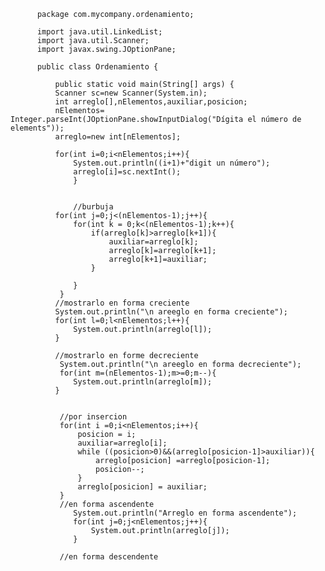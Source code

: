           package com.mycompany.ordenamiento;
          
          import java.util.LinkedList;
          import java.util.Scanner;
          import javax.swing.JOptionPane;
          
          public class Ordenamiento {
          
              public static void main(String[] args) {
              Scanner sc=new Scanner(System.in);
              int arreglo[],nElementos,auxiliar,posicion;
              nElementos= Integer.parseInt(JOptionPane.showInputDialog("Dígita el número de elements"));
              arreglo=new int[nElementos];
              
              for(int i=0;i<nElementos;i++){
                  System.out.println((i+1)+"digit un número");  
                  arreglo[i]=sc.nextInt();
                  }
              
              
                  //burbuja
              for(int j=0;j<(nElementos-1);j++){
                  for(int k = 0;k<(nElementos-1);k++){
                      if(arreglo[k]>arreglo[k+1]){
                          auxiliar=arreglo[k];
                          arreglo[k]=arreglo[k+1];
                          arreglo[k+1]=auxiliar;
                      }
                     
                  }
               }
              //mostrarlo en forma creciente
              System.out.println("\n areeglo en forma creciente");
              for(int l=0;l<nElementos;l++){
                  System.out.println(arreglo[l]);
              }
              
              //mostrarlo en forme decreciente
               System.out.println("\n areeglo en forma decreciente");
               for(int m=(nElementos-1);m>=0;m--){
                  System.out.println(arreglo[m]);
              }
               
               
               //por insercion
               for(int i =0;i<nElementos;i++){
                   posicion = i;
                   auxiliar=arreglo[i];   
                   while ((posicion>0)&&(arreglo[posicion-1]>auxiliar)){
                       arreglo[posicion] =arreglo[posicion-1];
                       posicion--;
                   }
                   arreglo[posicion] = auxiliar;
               }
               //en forma ascendente
                  System.out.println("Arreglo en forma ascendente");
                  for(int j=0;j<nElementos;j++){
                      System.out.println(arreglo[j]);
                  }
                  
               //en forma descendente
